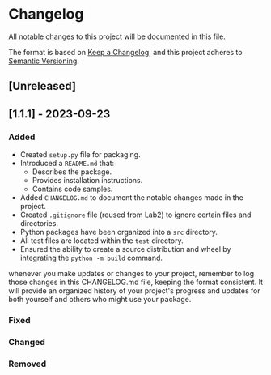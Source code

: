 # Changelog

All notable changes to this project will be documented in this file.

The format is based on [Keep a Changelog](https://keepachangelog.com/en/1.0.0/),
and this project adheres to [Semantic Versioning](https://semver.org/spec/v2.0.0.html).

## [Unreleased]

## [1.1.1] - 2023-09-23

### Added
- Created `setup.py` file for packaging.
- Introduced a `README.md` that:
  - Describes the package.
  - Provides installation instructions.
  - Contains code samples.
- Added `CHANGELOG.md` to document the notable changes made in the project.
- Created `.gitignore` file (reused from Lab2) to ignore certain files and directories.
- Python packages have been organized into a `src` directory.
- All test files are located within the `test` directory.
- Ensured the ability to create a source distribution and wheel by integrating the `python -m build` command.

 whenever you make updates or changes to your project, remember to log those changes in this CHANGELOG.md file, keeping the format consistent. It will provide an organized history of your project's progress and updates for both yourself and others who might use your package.


### Fixed



### Changed



### Removed


